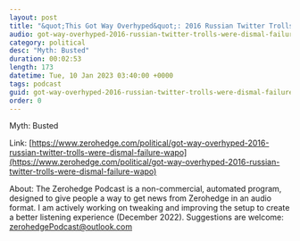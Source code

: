 ```yaml
---
layout: post
title: "&quot;This Got Way Overhyped&quot;: 2016 Russian Twitter Trolls Were Dismal Failure: WaPo"
audio: got-way-overhyped-2016-russian-twitter-trolls-were-dismal-failure-wapo-0
category: political
desc: "Myth: Busted"
duration: 00:02:53
length: 173
datetime: Tue, 10 Jan 2023 03:40:00 +0000
tags: podcast
guid: got-way-overhyped-2016-russian-twitter-trolls-were-dismal-failure-wapo-0
order: 0
---
```

Myth: Busted

Link: [https://www.zerohedge.com/political/got-way-overhyped-2016-russian-twitter-trolls-were-dismal-failure-wapo](https://www.zerohedge.com/political/got-way-overhyped-2016-russian-twitter-trolls-were-dismal-failure-wapo)

About: The Zerohedge Podcast is a non-commercial, automated program, designed to give people a way to get news from Zerohedge in an audio format.  I am actively working on tweaking and improving the setup to create a better listening experience (December 2022).  Suggestions are welcome: [zerohedgePodcast@outlook.com](mailto:zerohedgePodcast@outlook.com)